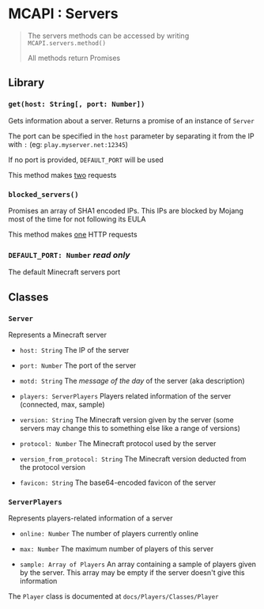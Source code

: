 # MCAPI : Servers

> The servers methods can be accessed by writing `MCAPI.servers.method()`
>
> All methods return Promises

## Library

### `get(host: String[, port: Number])`

Gets information about a server. Returns a promise of an instance of `Server`

The port can be specified in the `host` parameter by separating it from the IP with `:` (eg: `play.myserver.net:12345`)

If no port is provided, `DEFAULT_PORT` will be used

This method makes <u>two</u> requests

### `blocked_servers()`

Promises an array of SHA1 encoded IPs. This IPs are blocked by Mojang most of the time for not following its EULA

This method makes <u>one</u> HTTP requests

### `DEFAULT_PORT: Number` *read only*

The default Minecraft servers port


## Classes

### `Server`

Represents a Minecraft server

- `host: String`
The IP of the server

- `port: Number`
The port of the server

- `motd: String`
The *message of the day* of the server (aka description)

- `players: ServerPlayers`
Players related information of the server (connected, max, sample)

- `version: String`
The Minecraft version given by the server (some servers may change this to something else like a range of versions)

- `protocol: Number`
The Minecraft protocol used by the server

- `version_from_protocol: String`
The Minecraft version deducted from the protocol version

- `favicon: String`
The base64-encoded favicon of the server

### `ServerPlayers`

Represents players-related information of a server

- `online: Number`
The number of players currently online

- `max: Number`
The maximum number of players of this server

- `sample: Array of Players`
An array containing a sample of players given by the server. This array may be empty if the server doesn't give this information

The `Player` class is documented at `docs/Players/Classes/Player`
